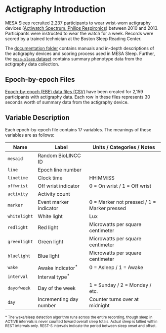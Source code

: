 # Actigraphy Introduction

MESA Sleep recruited 2,237 participants to wear wrist-worn actigraphy devices ([Actiwatch Spectrum, Philips Respironics](http://www.usa.philips.com/healthcare/product/HC1046964/actiwatch-spectrum-activity-monitor)) between 2010 and 2013. Participants were instructed to wear the watch for a week. Records were scored by a trained technician at the Boston Sleep Reading Center.

The [documentation folder](:files_path:/documentation) contains manuals and in-depth descriptions of the actigraphy devices and scoring process used in MESA Sleep. Further, the [`mesa-sleep` dataset](:files_path:/datasets) contains summary phenotype data from the actigraphy data collection.

## Epoch-by-epoch Files

[Epoch-by-epoch (EBE) data files (CSV)](:files_path:/actigraphy) have been created for 2,159 participants with actigraphy data. Each row in these files represents 30 seconds worth of summary data from the actigraphy device.

## Variable Description

Each epoch-by-epoch file contains 17 variables. The meanings of these variables are as follows:

| Name          | Label                       | Units / Categories / Notes                  |
| ------------- | --------------------------- | ------------------------------------------- |
| `mesaid`      | Random BioLINCC ID          |                                             |
| `line`        | Epoch line number           |                                             |
| `linetime`    | Clock time                  | HH:MM:SS                                    |
| `offwrist`    | Off wrist indicator         | 0 = On wrist / 1 = Off wrist                |
| `activity`    | Activity count              |                                             |
| `marker`      | Event marker indicator      | 0 = Marker not pressed / 1 = Marker pressed |
| `whitelight`  | White light                 | Lux                                         |
| `redlight`    | Red light                   | Microwatts per square centimeter            |
| `greenlight`  | Green light                 | Microwatts per square centimeter            |
| `bluelight`   | Blue light                  | Microwatts per square centimeter            |
| `wake`        | Awake indicator<sup>*</sup> | 0 = Asleep / 1 = Awake                      |
| `interval`    | Interval type<sup>*</sup>   |                                             |
| `dayofweek`   | Day of the week             | 1 = Sunday / 2 = Monday / etc.              |
| `day`         | Incrementing day number     | Counter turns over at midnight              |

<sup>* The wake/sleep detection algorithm runs across the entire recording, though sleep in ACTIVE intervals is never counted toward overall sleep totals. Actual sleep is tallied within REST intervals only. REST-S intervals indicate the period between sleep onset and offset.

